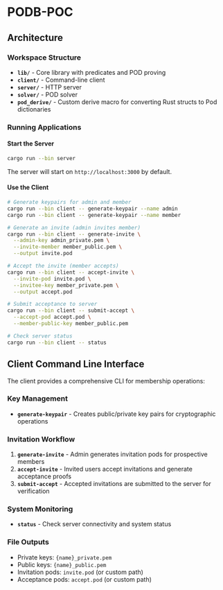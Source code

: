 # PODB-POC

## Architecture

### Workspace Structure

- **`lib/`** - Core library with predicates and POD proving 
- **`client/`** - Command-line client
- **`server/`** - HTTP server
- **`solver/`** - POD solver 
- **`pod_derive/`** - Custom derive macro for converting Rust structs to Pod dictionaries

### Running Applications

#### Start the Server
```bash
cargo run --bin server
```
The server will start on `http://localhost:3000` by default.

#### Use the Client
```bash
# Generate keypairs for admin and member
cargo run --bin client -- generate-keypair --name admin
cargo run --bin client -- generate-keypair --name member

# Generate an invite (admin invites member)
cargo run --bin client -- generate-invite \
  --admin-key admin_private.pem \
  --invite-member member_public.pem \
  --output invite.pod

# Accept the invite (member accepts)
cargo run --bin client -- accept-invite \
  --invite-pod invite.pod \
  --invitee-key member_private.pem \
  --output accept.pod

# Submit acceptance to server
cargo run --bin client -- submit-accept \
  --accept-pod accept.pod \
  --member-public-key member_public.pem

# Check server status
cargo run --bin client -- status
```

## Client Command Line Interface

The client provides a comprehensive CLI for membership operations:

### Key Management
- **`generate-keypair`** - Creates public/private key pairs for cryptographic operations

### Invitation Workflow
1. **`generate-invite`** - Admin generates invitation pods for prospective members
2. **`accept-invite`** - Invited users accept invitations and generate acceptance proofs
3. **`submit-accept`** - Accepted invitations are submitted to the server for verification

### System Monitoring
- **`status`** - Check server connectivity and system status

### File Outputs
- Private keys: `{name}_private.pem`
- Public keys: `{name}_public.pem`
- Invitation pods: `invite.pod` (or custom path)
- Acceptance pods: `accept.pod` (or custom path)
